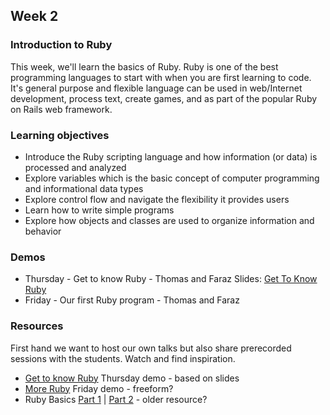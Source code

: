 ## Week 2

### Introduction to Ruby
This week, we'll learn the basics of Ruby. Ruby is one of the best programming languages to start with when you are first 
learning to code. It's general purpose and flexible language can be used in web/Internet development, process text, 
create games, and as part of the popular Ruby on Rails web framework.

### Learning objectives
* Introduce the Ruby scripting language and how information (or data) is processed and analyzed
* Explore variables which is the basic concept of computer programming and informational data types
* Explore control flow and navigate the flexibility it provides users
* Learn how to write simple programs
* Explore how objects and classes are used to organize information and behavior

### Demos
* Thursday - Get to know Ruby - Thomas and Faraz Slides: [Get To Know Ruby](http://slides.craftacademy.se/slides/get_to_know_ruby.html#1)
* Friday - Our first Ruby program - Thomas and Faraz

### Resources
First hand we want to host our own talks but also share prerecorded sessions with the students. Watch and find inspiration. 

* [Get to know Ruby](https://youtu.be/Zamg38AXfi8) Thursday demo - based on slides
* [More Ruby](https://youtu.be/8zDqM1avpd4) Friday demo - freeform? 
* Ruby Basics [Part 1](https://youtu.be/HGSCWADYuRw) | [Part 2](https://youtu.be/jGnOZIvPiZ8) - older resource?

